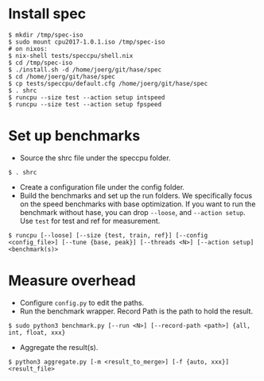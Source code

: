 # Install spec

```console
$ mkdir /tmp/spec-iso
$ sudo mount cpu2017-1.0.1.iso /tmp/spec-iso
# on nixos:
$ nix-shell tests/speccpu/shell.nix
$ cd /tmp/spec-iso
$ ./install.sh -d /home/joerg/git/hase/spec
$ cd /home/joerg/git/hase/spec
$ cp tests/speccpu/default.cfg /home/joerg/git/hase/spec
$ . shrc
$ runcpu --size test --action setup intspeed
$ runcpu --size test --action setup fpspeed
```

# Set up benchmarks

+ Source the shrc file under the speccpu folder.

```
$ . shrc
```

+ Create a configuration file under the config folder.
+ Build the benchmarks and set up the run folders. We specifically focus on
the speed benchmarks with base optimization. If you want to run the benchmark without
hase, you can drop `--loose`, and `--action setup`. Use `test` for test and ref for
measurement.
```console
$ runcpu [--loose] [--size {test, train, ref}] [--config <config_file>] [--tune {base, peak}] [--threads <N>] [--action setup] <benchmark(s)>
```
# Measure overhead
+ Configure `config.py` to edit the paths.
+ Run the benchmark wrapper. Record Path is the path to hold the result.
```console
$ sudo python3 benchmark.py [--run <N>] [--record-path <path>] {all, int, float, xxx}
```
+ Aggregate the result(s).
```console
$ python3 aggregate.py [-m <result_to_merge>] [-f {auto, xxx}]  <result_file>
```
